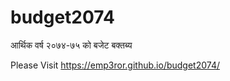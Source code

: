 # budget2074
आर्थिक वर्ष २०७४-७५ को बजेट बक्तब्य 

Please Visit https://emp3ror.github.io/budget2074/
